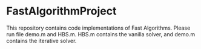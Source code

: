 # FastAlgorithmProject

This repository contains code implementations of Fast Algorithms. Please run file demo.m and HBS.m. HBS.m contains the vanilla solver, and demo.m contains the iterative solver.
